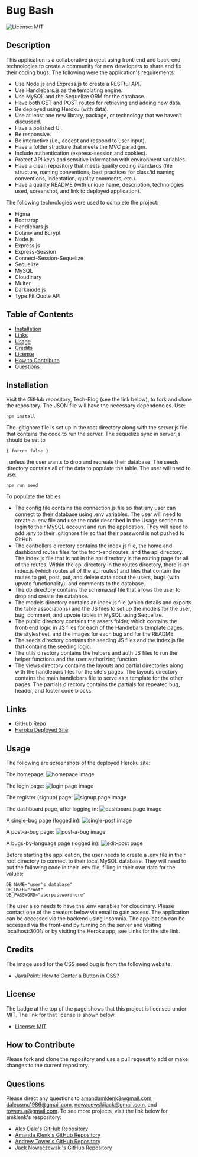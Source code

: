 # Bug Bash

![License: MIT](https://img.shields.io/badge/License-MIT-yellow.svg)

## Description
This application is a collaborative project using front-end and back-end technologies to create a
 community for new developers to share and fix their coding bugs. The following were the application's requirements:
- Use Node.js and Express.js to create a RESTful API.
- Use Handlebars.js as the templating engine.
- Use MySQL and the Sequelize ORM for the database.
- Have both GET and POST routes for retrieving and adding new data.
- Be deployed using Heroku (with data).
- Use at least one new library, package, or technology that we haven’t discussed.
- Have a polished UI.
- Be responsive.
- Be interactive (i.e., accept and respond to user input).
- Have a folder structure that meets the MVC paradigm.
- Include authentication (express-session and cookies).
- Protect API keys and sensitive information with environment variables.
- Have a clean repository that meets quality coding standards (file structure, naming conventions, best practices for class/id naming conventions, indentation, quality comments, etc.).
- Have a quality README (with unique name, description, technologies used, screenshot, and link to deployed application).

The following technologies were used to complete the project:
* Figma
* Bootstrap
* Handlebars.js
* Dotenv and Bcrypt
* Node.js
* Express.js
* Express-Session
* Connect-Session-Sequelize
* Sequelize
* MySQL
* Cloudinary
* Multer
* Darkmode.js
* Type.Fit Quote API

## Table of Contents
- [Installation](#installation)
- [Links](#links)
- [Usage](#usage)
- [Credits](#credits)
- [License](#license)
- [How to Contribute](#how-to-contribute)
- [Questions](#questions)

## Installation
Visit the GitHub repository, Tech-Blog (see the link below), to fork and clone the repository. The JSON file will have the necessary dependencies. Use:
````````````
npm install
````````````
The .gitignore file is set up in the root directory along with the server.js file that contains the code to run the server. The sequelize sync in server.js should be set to
````````````````
{ force: false }
````````````````
, unless the user wants to drop and recreate their database. The seeds directory contains all of the data to populate the table. The user will need to use:
`````````````
npm run seed
`````````````
To populate the tables.
* The config file contains the connection.js file so that any user can connect to their database using .env variables. The user will need to create a .env file and use the code described in the Usage section to login to their MySQL account and run the application. They will need to add .env to their .gitignore file so that their password is not pushed to GitHub.
* The controllers directory contains the index.js file, the home and dashboard routes files for the front-end routes, and the api directory. The index.js file that is not in the api directory is the routing page for all of the routes. Within the api directory in the routes directory, there is an index.js (which routes all of the api routes) and files that contain the routes to get, post, put, and delete data about the users, bugs (with upvote functionality), and comments to the database.
* The db directory contains the schema.sql file that allows the user to drop and create the database.
* The models directory contains an index.js file (which details and exports the table associations) and the JS files to set up the models for the user, bug, comment, and upvote tables in MySQL using Sequelize.
* The public directory contains the assets folder, which contains the front-end logic in JS files for each of the Handlebars template pages, the stylesheet, and the images for each bug and for the README.
* The seeds directory contains the seeding JS files and the index.js file that contains the seeding logic.
* The utils directory contains the helpers and auth JS files to run the helper functions and the user authorizing function.
* The views directory contains the layouts and partial directories along with the handlebars files for the site's pages. The layouts directory contains the main.handlebars file to serve as a template for the other pages. The partials directory contains the partials for repeated bug, header, and footer code blocks.

## Links
- [GitHub Repo](https://github.com/amklenk/New-Dev-Forum)
- [Heroku Deployed Site](https://limitless-lowlands-09863.herokuapp.com/)

## Usage
The following are screenshots of the deployed Heroku site:

The homepage:
![homepage image](./public/assets/images/README%20Images/homepage.png)

The login page:
![login page image](./public/assets/images/README%20Images/login.png)

The register (signup) page:
![signup page image](./public/assets/images/README%20Images/register.png)

The dashboard page, after logging in:
![dashboard page image](./public/assets/images/README%20Images/dashboard.png)

A single-bug page (logged in):
![single-post image](./public/assets/images/README%20Images/singlebug.png)

A post-a-bug page:
![post-a-bug image](./public/assets/images/README%20Images/postbug.png)

A bugs-by-language page (logged in):
![edit-post page](./public/assets/images/README%20Images/bylanguage.png)

Before starting the application, the user needs to create a .env file in their root directory to connect to their local MySQL database. They will need to put the following code in their .env file, filling in their own data for the values:

``````````````````````````````
DB_NAME="user's database"
DB_USER="root"
DB_PASSWORD="userpasswordhere"
``````````````````````````````

The user also needs to have the .env variables for cloudinary. Please contact one of the creators below via email to gain access. The application can be accessed via the backend using Insomnia. The application can be accessed via the front-end by turning on the server and visiting localhost:3001/ or by visiting the Heroku app, see Links for the site link.

## Credits
The image used for the CSS seed bug is from the following website: 
- [JavaPoint: How to Center a Button in CSS?](https://www.javatpoint.com/how-to-center-a-button-in-css)

## License
The badge at the top of the page shows that this project is licensed under MIT. The link for that license is shown below.
- [License: MIT](https://opensource.org/licenses/MIT)

## How to Contribute
Please fork and clone the repository and use a pull request to add or make changes to the current repository.

## Questions
Please direct any questions to amandamklenk3@gmail.com, daleusmc1986@gmail.com, nowacewskijack@gmail.com, and towers.a@gmail.com. To see more projects, visit the link below for amklenk's respository:
- [Alex Dale's GitHub Repository](https://github.com/Riftsail)
- [Amanda Klenk's GitHub Repository](https://github.com/amklenk)
- [Andrew Tower's GitHub Repository](https://github.com/glo6al)
- [Jack Nowaczewski's GitHub Repository](https://github.com/Lil-Chevy)
